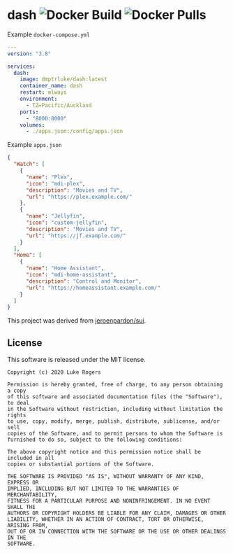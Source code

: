 # dash ![Docker Build](https://github.com/dmptrluke/dash/workflows/Docker%20Build/badge.svg?branch=master)  ![Docker Pulls](https://img.shields.io/docker/pulls/dmptrluke/dash?label=Docker%20Pulls&logo=docker&logoColor=white)

Example `docker-compose.yml`
```yaml
---
version: "3.8"

services:
  dash:
    image: dmptrluke/dash:latest
    container_name: dash
    restart: always
    environment:
      - TZ=Pacific/Auckland
    ports:
      - "8000:8000"
    volumes:
      - ./apps.json:/config/apps.json
```

Example `apps.json`
```json
{
  "Watch": [
    {
      "name": "Plex",
      "icon": "mdi-plex",
      "description": "Movies and TV",
      "url": "https://plex.example.com/"
    },
    {
      "name": "Jellyfin",
      "icon": "custom-jellyfin",
      "description": "Movies and TV",
      "url": "https://jf.example.com/"
    }
  ],
  "Home": [
    {
      "name": "Home Assistant",
      "icon": "mdi-home-assistant",
      "description": "Control and Monitor",
      "url": "https://homeassistant.example.com/"
    }
  ]
}
```

This project was derived from [jeroenpardon/sui](https://github.com/jeroenpardon/sui).

## License

This software is released under the MIT license.
```
Copyright (c) 2020 Luke Rogers

Permission is hereby granted, free of charge, to any person obtaining a copy
of this software and associated documentation files (the "Software"), to deal
in the Software without restriction, including without limitation the rights
to use, copy, modify, merge, publish, distribute, sublicense, and/or sell
copies of the Software, and to permit persons to whom the Software is
furnished to do so, subject to the following conditions:

The above copyright notice and this permission notice shall be included in all
copies or substantial portions of the Software.

THE SOFTWARE IS PROVIDED "AS IS", WITHOUT WARRANTY OF ANY KIND, EXPRESS OR
IMPLIED, INCLUDING BUT NOT LIMITED TO THE WARRANTIES OF MERCHANTABILITY,
FITNESS FOR A PARTICULAR PURPOSE AND NONINFRINGEMENT. IN NO EVENT SHALL THE
AUTHORS OR COPYRIGHT HOLDERS BE LIABLE FOR ANY CLAIM, DAMAGES OR OTHER
LIABILITY, WHETHER IN AN ACTION OF CONTRACT, TORT OR OTHERWISE, ARISING FROM,
OUT OF OR IN CONNECTION WITH THE SOFTWARE OR THE USE OR OTHER DEALINGS IN THE
SOFTWARE.
```
